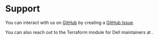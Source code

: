 <!--

        Copyright (c) 2023 Dell, Inc or its subsidiaries.

        This Source Code Form is subject to the terms of the Mozilla Public
        License, v. 2.0. If a copy of the MPL was not distributed with this
        file, You can obtain one at https://mozilla.org/MPL/2.0/.

-->
# Support

You can interact with us on [GitHub](https://github.west.isilon.com/PowerScaleCloud/terraform-aws-onefs) by creating a [GitHub Issue](https://github.west.isilon.com/PowerScaleCloud/terraform-aws-onefs/issues).

You can also reach out to the Terraform module for Dell maintainers at <replace-DL-here-once-available>.
